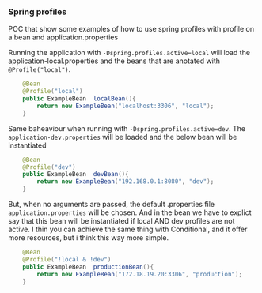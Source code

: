 ### Spring profiles

POC that show some examples of how to use spring profiles with profile on a bean and application.properties

Running the application with ```-Dspring.profiles.active=local``` will load the application-local.properties and the beans that are anotated with ```@Profile("local")```. 

```java
    @Bean
    @Profile("local")
    public ExampleBean  localBean(){
        return new ExampleBean("localhost:3306", "local");
    }
```


Same baheaviour when running with ```-Dspring.profiles.active=dev```. The ```application-dev.properties``` will be loaded and the below bean will be instantiated
```java
    @Bean
    @Profile("dev")
    public ExampleBean  devBean(){
        return new ExampleBean("192.168.0.1:8080", "dev");
    }
```

But, when no arguments are passed, the default .properties file ```application.properties``` will be chosen.
And in the bean we have to explict say that this bean will be instantiated if local AND dev profiles are not active.
I thin you can achieve the same thing with Conditional, and it offer more resources, but i think this way more simple.
```java
    @Bean
    @Profile("!local & !dev")
    public ExampleBean  productionBean(){
        return new ExampleBean("172.18.19.20:3306", "production");
    }
```
